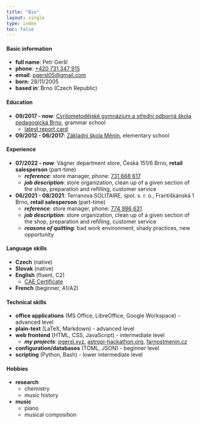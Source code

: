 ```yaml
---
title: "Bio"
layout: single
type: index
toc: false
---
```

#### Basic information
- **full name**: Petr Geršl
- **phone**: [+420 731 347 915](tel:731347915)
- **email**: [pgersl05@gmail.com](mailto:pgersl05@gmail.com)
- **born**: 28/11/2005
- **based in**: Brno (Czech Republic)
#### Education
- **09/2017 - now**: [Cyrilometodějské gymnázium a střední odborná škola pedagogická Brno](https://www.cmgp.cz/en/), grammar school
    - [latest report card](/media/docs/cv/vysvedceni-latest.pdf)
- **09/2012 - 06/2017**: [Základní škola Měnín](https://www.zsmenin.cz/), elementary school
#### Experience
- **07/2022 - now**: Vágner department store, Česká 151/6 Brno, **retail salesperson** (part-time)
    - ***reference***: store manager, phone: [731 668 617](tel:731668617)
    - ***job description***: store organization, clean up of a given section of the shop, preparation and refilling, customer service
- **06/2021 - 08/2021**: Terranova SOLITAIRE, spol. s. r. o., Františkánská 1 Brno, **retail salesperson** (part-time)
    - ***reference***: store manager, phone: [774 996 631](tel:774996631)
    - ***job description***: store organization, clean up of a given section of the shop, preparation and refilling, customer service
    - ***reasons of quitting***: bad work environment, shady practices, new opportunity
#### Language skills
- **Czech** (native)
- **Slovak** (native)
- **English** (fluent, C2)
    - [CAE Certificate](/media/docs/cv/cae.pdf)
- **French** (beginner, A1/A2)
#### Technical skills
- **office applications** (MS Office, LibreOffice, Google Workspace) - advanced level
- **plain-text** (LaTeX, Markdown) - advanced level
- **web frontend** (HTML, CSS, JavaScript) - intermediate level
    - ***my projects***: [pgersl.xyz](https://pgersl.xyz/), [astropi-hackathon.org](https://astropi-hackathon.org), [farnostmenin.cz](https://farnostmenin.cz)
- **configuration/databases** (TOML, JSON) - beginner level
- **scripting** (Python, Bash) - lower intermediate level
#### Hobbies
- **research**
    - chemistry
    - music history
- **music**
    - piano
    - musical composition